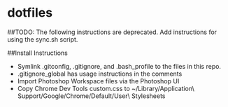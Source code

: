 dotfiles
========
##TODO:
The following instructions are deprecated. Add instructions for using the sync.sh script.

##Install Instructions
+ Symlink .gitconfig, .gitignore, and .bash_profile to the files in this repo.
+ .gitignore_global has usage instructions in the comments
+ Import Photoshop Workspace files via the Photoshop UI
+ Copy Chrome Dev Tools custom.css to ~/Library/Application\ Support/Google/Chrome/Default/User\ Stylesheets